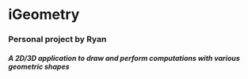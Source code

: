# iGeometry
### Personal project by Ryan

##### A 2D/3D application to draw and perform computations with various geometric shapes
